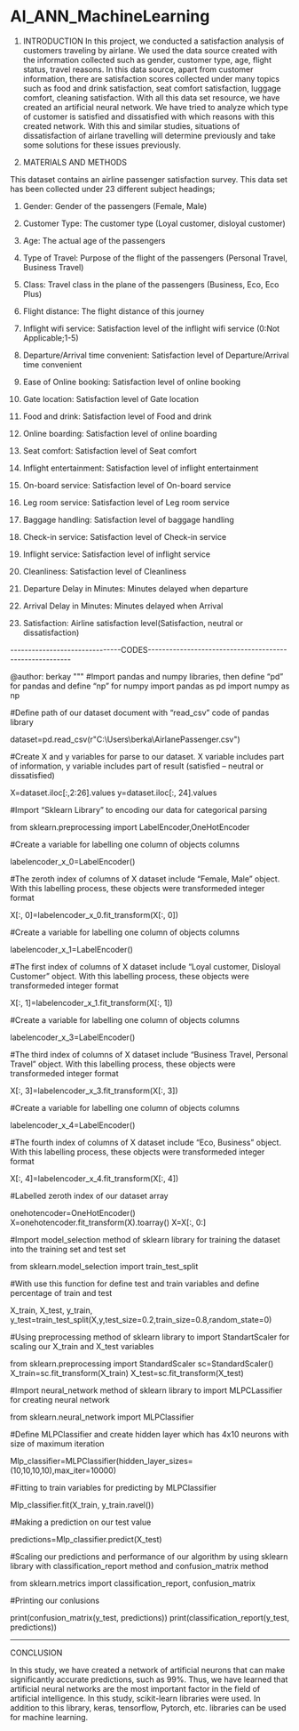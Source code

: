 # AI_ANN_MachineLearning

1.	INTRODUCTION
           In this project, we conducted a satisfaction analysis of customers traveling by airlane. We used the data source created with the information collected such as gender, customer type, age, flight status, travel reasons. In this data source, apart from customer information, there are satisfaction scores collected under many topics such as food and drink satisfaction, seat comfort satisfaction, luggage comfort, cleaning satisfaction. With all this data set resource, we have created an artificial neural network. We have tried to analyze which type of customer is satisfied and dissatisfied with which reasons with this created network. With this and similar studies, situations of dissatisfaction of airlane travelling will determine previously and take some solutions for these issues previously. 

2.	MATERIALS AND METHODS

This dataset contains an airline passenger satisfaction survey. This data set has been collected under 23 different subject headings;

  1)	Gender: Gender of the passengers (Female, Male)

  2)	Customer Type: The customer type (Loyal customer, disloyal customer)

  3)	Age: The actual age of the passengers

  4)	Type of Travel: Purpose of the flight of the passengers (Personal Travel, Business Travel)

  5)	Class: Travel class in the plane of the passengers (Business, Eco, Eco Plus)

  6)	Flight distance: The flight distance of this journey

  7)	Inflight wifi service: Satisfaction level of the inflight wifi service (0:Not Applicable;1-5)

  8)	Departure/Arrival time convenient: Satisfaction level of Departure/Arrival time convenient

  9)	Ease of Online booking: Satisfaction level of online booking

  10)	Gate location: Satisfaction level of Gate location

  11)	Food and drink: Satisfaction level of Food and drink

  12)	Online boarding: Satisfaction level of online boarding

  13)	Seat comfort: Satisfaction level of Seat comfort

  14)	Inflight entertainment: Satisfaction level of inflight entertainment

  15)	On-board service: Satisfaction level of On-board service

  16)	Leg room service: Satisfaction level of Leg room service

  17)	Baggage handling: Satisfaction level of baggage handling

  18)	Check-in service: Satisfaction level of Check-in service

  19)	Inflight service: Satisfaction level of inflight service

  20)	Cleanliness: Satisfaction level of Cleanliness

  21)	Departure Delay in Minutes: Minutes delayed when departure

  22)	Arrival Delay in Minutes: Minutes delayed when Arrival

  23)	Satisfaction: Airline satisfaction level(Satisfaction, neutral or dissatisfaction)
 
 
 -------------------------------CODES--------------------------------------------------------
 
 @author: berkay
"""
#Import pandas and numpy libraries, then define “pd”  for pandas and define “np” for numpy
import pandas as pd 
import numpy as np

#Define path of our dataset document with “read_csv” code of pandas library

dataset=pd.read_csv(r"C:\Users\berka\AirlanePassenger.csv")

#Create X and y variables for parse to our dataset. X variable includes part of information, y variable includes part of result (satisfied – neutral or dissatisfied)

X=dataset.iloc[:,2:26].values
y=dataset.iloc[:, 24].values

#Import “Sklearn Library” to encoding our data for categorical parsing

from sklearn.preprocessing import LabelEncoder,OneHotEncoder

#Create a variable for labelling one column of objects columns

labelencoder_x_0=LabelEncoder()

#The zeroth index of columns of X dataset include “Female, Male” object. With this labelling process, these objects were transformeded integer format

X[:, 0]=labelencoder_x_0.fit_transform(X[:, 0])

#Create a variable for labelling one column of objects columns

labelencoder_x_1=LabelEncoder()

#The first index of columns of X dataset include “Loyal customer, Disloyal Customer” object. With this labelling process, these objects were transformeded integer format

X[:, 1]=labelencoder_x_1.fit_transform(X[:, 1])

#Create a variable for labelling one column of objects columns

labelencoder_x_3=LabelEncoder()

#The third index of columns of X dataset include “Business Travel, Personal Travel” object. With this labelling process, these objects were transformeded integer format

X[:, 3]=labelencoder_x_3.fit_transform(X[:, 3])

#Create a variable for labelling one column of objects columns

labelencoder_x_4=LabelEncoder()

#The fourth index of columns of X dataset include “Eco, Business” object. With this labelling process, these objects were transformeded integer format

X[:, 4]=labelencoder_x_4.fit_transform(X[:, 4])

#Labelled zeroth index of our dataset array

onehotencoder=OneHotEncoder()
X=onehotencoder.fit_transform(X).toarray()
X=X[:, 0:]

#Import model_selection method of sklearn library for training the dataset into the training set and test set

from sklearn.model_selection import train_test_split
 
 #With use this function for define test and train variables and define percentage of train and test

X_train, X_test, y_train, y_test=train_test_split(X,y,test_size=0.2,train_size=0.8,random_state=0)

#Using preprocessing method of sklearn library to import StandartScaler for scaling our X_train and X_test variables

from sklearn.preprocessing import StandardScaler
sc=StandardScaler()
X_train=sc.fit_transform(X_train)
X_test=sc.fit_transform(X_test)

#Import neural_network method of sklearn library to import MLPCLassifier for creating neural network

from sklearn.neural_network import MLPClassifier

#Define MLPClassifier and create hidden layer which has 4x10 neurons with size of maximum iteration

Mlp_classifier=MLPClassifier(hidden_layer_sizes=(10,10,10,10),max_iter=10000)

#Fitting to train variables for predicting by MLPClassifier

Mlp_classifier.fit(X_train, y_train.ravel())

#Making a prediction on our test value

predictions=Mlp_classifier.predict(X_test)

#Scaling our predictions and performance of our algorithm by using sklearn library with classification_report method and confusion_matrix method

from sklearn.metrics import classification_report, confusion_matrix

#Printing our conlusions

print(confusion_matrix(y_test, predictions))
print(classification_report(y_test, predictions))

---------------------------------------------------------------------------------------------------------

CONCLUSION

In this study, we have created a network of artificial neurons that can make significantly accurate predictions, such as 99%. Thus, we have learned that artificial neural networks are the most important factor in the field of artificial intelligence. In this study, scikit-learn libraries were used. In addition to this library, keras, tensorflow, Pytorch, etc. libraries can be used for machine learning. 



